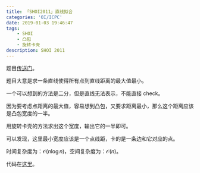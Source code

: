 ```yaml
---
title: 「SHOI2011」直线拟合
categories: 'OI/ICPC'
date: 2019-01-03 19:46:47
tags:
	- SHOI
	- 凸包
	- 旋转卡壳
description: SHOI 2011
---
```


题目[传送门](https://loj.ac/problem/2582)。

题目大意是求一条直线使得所有点到直线距离的最大值最小。

一个可以想到的方法是二分，但是直线无法表示，不能直接 check。

因为要考虑点距离的最大值，容易想到凸包，又要求距离最小，那么这个距离应该是凸包宽度的一半。

用旋转卡壳的方法求出这个宽度，输出它的一半即可。

可以发现，这里最小宽度应该是一个点线距，卡的是一条边和它对应的点。

时间复杂度为：$\mathcal{O}(n\log n)$，空间复杂度为：$\mathcal{O}(n)$。

代码在[这里](https://github.com/HeRaNO/OI-ICPC-Codes/blob/master/LibreOJ/LOJ2582.cpp)。
